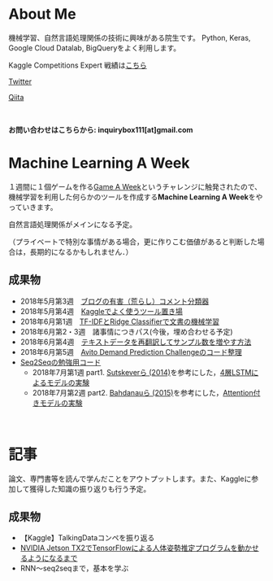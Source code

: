 # About Me

機械学習、自然言語処理関係の技術に興味がある院生です。
Python, Keras, Google Cloud Datalab, BigQueryをよく利用します。

Kaggle Competitions Expert
戦績は[こちら](https://www.kaggle.com/ababa83)

[Twitter](https://twitter.com/ababa893)

[Qiita](https://qiita.com/ababa893)

<br>

**お問い合わせはこちらから: 
inquirybox111[at]gmail.com**

# Machine Learning A Week

１週間に１個ゲームを作る[Game A Week](https://www.gamasutra.com/blogs/RamiIsmail/20140226/211807/Game_A_Week_Getting_Experienced_At_Failure.php)というチャレンジに触発されたので、機械学習を利用した何らかのツールを作成する**Machine Learning A Week**をやっていきます。

自然言語処理関係がメインになる予定。

（プライベートで特別な事情がある場合，更に作りこむ価値があると判断した場合は，長期的になるかもしれません．）


## 成果物
- 2018年5月第3週　[ブログの有害（荒らし）コメント分類器](https://github.com/ababa893/blog-toxic-comment-classification)
- 2018年5月第4週　[Kaggleでよく使うツール置き場](https://github.com/ababa893/kaggle-tools) 
- 2018年6月第1週　[TF-IDFとRidge Classifierで文書の機械学習](https://github.com/ababa893/tfidf-ridge)
- 2018年6月第2・3週　諸事情につきパス(今後，埋め合わせる予定)
- 2018年6月第4週　[テキストデータを再翻訳してサンプル数を増やす方法](https://github.com/ababa893/text_augmentation)
- 2018年6月第5週　[Avito Demand Prediction Challengeのコード整理](https://github.com/ababa893/kaggle-avito)
- [Seq2Seqの勉強用コード](https://github.com/ababa893/seq2seq-practice)
    - 2018年7月第1週  part1. [Sutskeverら (2014)](https://papers.nips.cc/paper/5346-sequence-to-sequence-learning-with-neural-networks.pdf)を参考にした，[4層LSTMによるモデルの実験](https://github.com/ababa893/seq2seq-practice/blob/master/model_experiment.ipynb)
    - 2018年7月第2週  part2. [Bahdanauら (2015)](https://arxiv.org/pdf/1409.0473.pdf)を参考にした，[Attention付きモデルの実験]()
<br>

# 記事

論文、専門書等を読んで学んだことをアウトプットします。また、Kaggleに参加して獲得した知識の振り返りも行う予定。

## 成果物
- 【Kaggle】TalkingDataコンペを振り返る
- [NVIDIA Jetson TX2でTensorFlowによる人体姿勢推定プログラムを動かせるようになるまで](https://qiita.com/ababa893/items/57b43e788d684c380866)
- RNN～seq2seqまで，基本を学ぶ

<br>